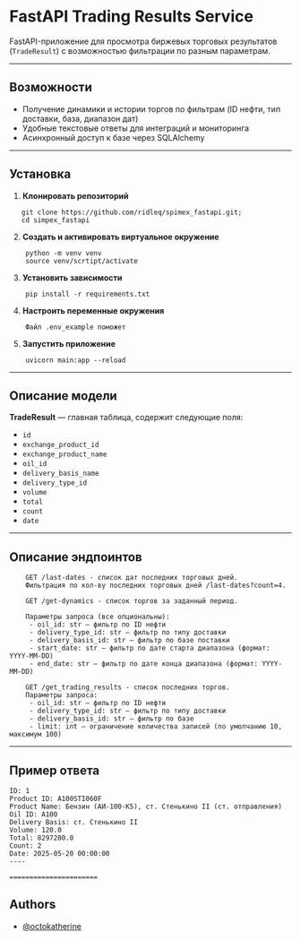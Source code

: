 # FastAPI Trading Results Service

FastAPI-приложение для просмотра биржевых торговых результатов (`TradeResult`) с возможностью фильтрации по разным параметрам.

---

## Возможности

- Получение динамики и истории торгов по фильтрам (ID нефти, тип доставки, база, диапазон дат)
- Удобные текстовые ответы для интеграций и мониторинга
- Асинхронный доступ к базе через SQLAlchemy

---

## Установка

1. **Клонировать репозиторий**  
```
   git clone https://github.com/ridleq/spimex_fastapi.git;
   cd simpex_fastapi
```
2. **Создать и активировать виртуальное окружение**
```
    python -m venv venv
    source venv/scrtipt/activate
```
3. **Установить зависимости**
```
    pip install -r requirements.txt
```
4. **Настроить переменные окружения**
```
    Файл .env_example поможет
```
5. **Запустить приложение**
```
    uvicorn main:app --reload
```
---

## Описание модели
**TradeResult** — главная таблица, содержит следующие поля:

- `id`
- `exchange_product_id`
- `exchange_product_name`
- `oil_id`
- `delivery_basis_name`
- `delivery_type_id`
- `volume`
- `total`
- `count`
- `date`

---
## Описание эндпоинтов

```
    GET /last-dates - список дат последних торговых дней.
    Фильтрация по кол-ву последних торговых дней /last-dates?count=4.
```
```
    GET /get-dynamics - список торгов за заданный период.

    Параметры запроса (все опциональны):
     - oil_id: str — фильтр по ID нефти
     - delivery_type_id: str — фильтр по типу доставки
     - delivery_basis_id: str — фильтр по базе поставки
     - start_date: str — фильтр по дате старта диапазона (формат: YYYY-MM-DD)
     - end_date: str — фильтр по дате конца диапазона (формат: YYYY-MM-DD)
```
```
    GET /get_trading_results - список последних торгов.
    Параметры запроса:
     - oil_id: str — фильтр по ID нефти
     - delivery_type_id: str — фильтр по типу доставки
     - delivery_basis_id: str — фильтр по базе
     - limit: int — ограничение количества записей (по умолчанию 10, максимум 100)
```
---
## Пример ответа
```
ID: 1
Product ID: A100STI060F
Product Name: Бензин (АИ-100-К5), ст. Стенькино II (ст. отправления)
Oil ID: A100
Delivery Basis: ст. Стенькино II
Volume: 120.0
Total: 8297280.0
Count: 2
Date: 2025-05-20 00:00:00
----

======================
```


## Authors

- [@octokatherine](https://github.com/ridleq)

